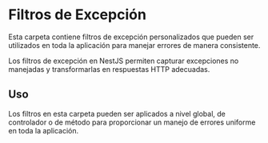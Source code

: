 # Filtros de Excepción

Esta carpeta contiene filtros de excepción personalizados que pueden ser utilizados en toda la aplicación para manejar errores de manera consistente.

Los filtros de excepción en NestJS permiten capturar excepciones no manejadas y transformarlas en respuestas HTTP adecuadas.

## Uso

Los filtros en esta carpeta pueden ser aplicados a nivel global, de controlador o de método para proporcionar un manejo de errores uniforme en toda la aplicación.
